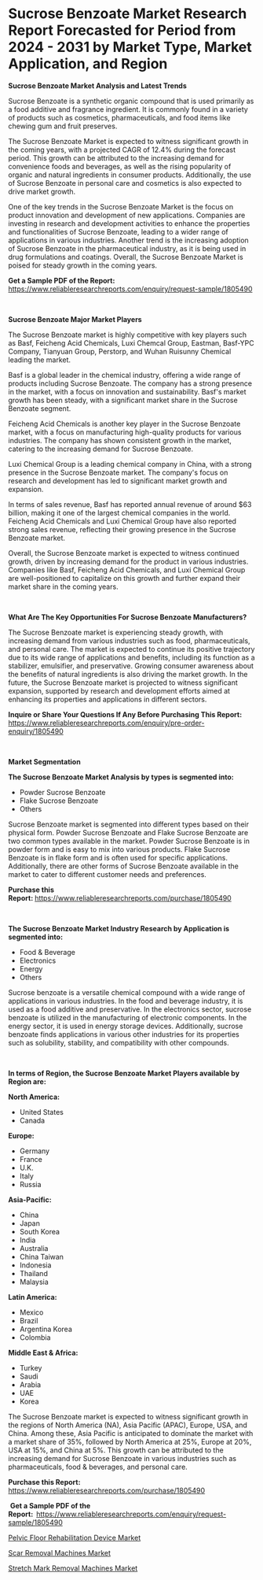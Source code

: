 <p><h1>Sucrose Benzoate Market Research Report Forecasted for Period from 2024 -  2031 by Market Type, Market Application, and Region</h1></p><p><strong>Sucrose Benzoate Market Analysis and Latest Trends</strong></p>
<p><p>Sucrose Benzoate is a synthetic organic compound that is used primarily as a food additive and fragrance ingredient. It is commonly found in a variety of products such as cosmetics, pharmaceuticals, and food items like chewing gum and fruit preserves. </p><p>The Sucrose Benzoate Market is expected to witness significant growth in the coming years, with a projected CAGR of 12.4% during the forecast period. This growth can be attributed to the increasing demand for convenience foods and beverages, as well as the rising popularity of organic and natural ingredients in consumer products. Additionally, the use of Sucrose Benzoate in personal care and cosmetics is also expected to drive market growth.</p><p>One of the key trends in the Sucrose Benzoate Market is the focus on product innovation and development of new applications. Companies are investing in research and development activities to enhance the properties and functionalities of Sucrose Benzoate, leading to a wider range of applications in various industries. Another trend is the increasing adoption of Sucrose Benzoate in the pharmaceutical industry, as it is being used in drug formulations and coatings. Overall, the Sucrose Benzoate Market is poised for steady growth in the coming years.</p></p>
<p><strong>Get a Sample PDF of the Report:&nbsp;</strong> <a href="https://www.reliableresearchreports.com/enquiry/request-sample/1805490">https://www.reliableresearchreports.com/enquiry/request-sample/1805490</a></p>
<p>&nbsp;</p>
<p><strong>Sucrose Benzoate Major Market Players</strong></p>
<p><p>The Sucrose Benzoate market is highly competitive with key players such as Basf, Feicheng Acid Chemicals, Luxi Chemcal Group, Eastman, Basf-YPC Company, Tianyuan Group, Perstorp, and Wuhan Ruisunny Chemical leading the market. </p><p>Basf is a global leader in the chemical industry, offering a wide range of products including Sucrose Benzoate. The company has a strong presence in the market, with a focus on innovation and sustainability. Basf's market growth has been steady, with a significant market share in the Sucrose Benzoate segment.</p><p>Feicheng Acid Chemicals is another key player in the Sucrose Benzoate market, with a focus on manufacturing high-quality products for various industries. The company has shown consistent growth in the market, catering to the increasing demand for Sucrose Benzoate.</p><p>Luxi Chemical Group is a leading chemical company in China, with a strong presence in the Sucrose Benzoate market. The company's focus on research and development has led to significant market growth and expansion.</p><p>In terms of sales revenue, Basf has reported annual revenue of around $63 billion, making it one of the largest chemical companies in the world. Feicheng Acid Chemicals and Luxi Chemical Group have also reported strong sales revenue, reflecting their growing presence in the Sucrose Benzoate market.</p><p>Overall, the Sucrose Benzoate market is expected to witness continued growth, driven by increasing demand for the product in various industries. Companies like Basf, Feicheng Acid Chemicals, and Luxi Chemical Group are well-positioned to capitalize on this growth and further expand their market share in the coming years.</p></p>
<p>&nbsp;</p>
<p><strong>What Are The Key Opportunities For Sucrose Benzoate Manufacturers?</strong></p>
<p><p>The Sucrose Benzoate market is experiencing steady growth, with increasing demand from various industries such as food, pharmaceuticals, and personal care. The market is expected to continue its positive trajectory due to its wide range of applications and benefits, including its function as a stabilizer, emulsifier, and preservative. Growing consumer awareness about the benefits of natural ingredients is also driving the market growth. In the future, the Sucrose Benzoate market is projected to witness significant expansion, supported by research and development efforts aimed at enhancing its properties and applications in different sectors.</p></p>
<p><strong>Inquire or Share Your Questions If Any Before Purchasing This Report:</strong> <a href="https://www.reliableresearchreports.com/enquiry/pre-order-enquiry/1805490">https://www.reliableresearchreports.com/enquiry/pre-order-enquiry/1805490</a></p>
<p>&nbsp;</p>
<p><strong>Market Segmentation</strong></p>
<p><strong>The Sucrose Benzoate Market Analysis by types is segmented into:</strong></p>
<p><ul><li>Powder Sucrose Benzoate</li><li>Flake Sucrose Benzoate</li><li>Others</li></ul></p>
<p><p>Sucrose Benzoate market is segmented into different types based on their physical form. Powder Sucrose Benzoate and Flake Sucrose Benzoate are two common types available in the market. Powder Sucrose Benzoate is in powder form and is easy to mix into various products. Flake Sucrose Benzoate is in flake form and is often used for specific applications. Additionally, there are other forms of Sucrose Benzoate available in the market to cater to different customer needs and preferences.</p></p>
<p><strong>Purchase this Report:&nbsp;</strong><a href="https://www.reliableresearchreports.com/purchase/1805490">https://www.reliableresearchreports.com/purchase/1805490</a></p>
<p>&nbsp;</p>
<p><strong>The Sucrose Benzoate Market Industry Research by Application is segmented into:</strong></p>
<p><ul><li>Food & Beverage</li><li>Electronics</li><li>Energy</li><li>Others</li></ul></p>
<p><p>Sucrose benzoate is a versatile chemical compound with a wide range of applications in various industries. In the food and beverage industry, it is used as a food additive and preservative. In the electronics sector, sucrose benzoate is utilized in the manufacturing of electronic components. In the energy sector, it is used in energy storage devices. Additionally, sucrose benzoate finds applications in various other industries for its properties such as solubility, stability, and compatibility with other compounds.</p></p>
<p>&nbsp;</p>
<p><strong>In terms of Region, the Sucrose Benzoate Market Players available by Region are:</strong></p>
<p>
    <p> <strong> North America: </strong>
        <ul>
            <li>United States</li>
            <li>Canada</li>
        </ul>
        </p> 
    <p> <strong> Europe: </strong>
        <ul>
            <li>Germany</li>
            <li>France</li>
            <li>U.K.</li>
            <li>Italy</li>
            <li>Russia</li>
        </ul>
        </p> 
    <p> <strong> Asia-Pacific: </strong>
        <ul>
            <li>China</li>
            <li>Japan</li>
            <li>South Korea</li>
            <li>India</li>
            <li>Australia</li>
            <li>China Taiwan</li>
            <li>Indonesia</li>
            <li>Thailand</li>
            <li>Malaysia</li>
        </ul>
        </p> 
    <p> <strong> Latin America: </strong>
        <ul>
            <li>Mexico</li>
            <li>Brazil</li>
            <li>Argentina Korea</li>
            <li>Colombia</li>
        </ul>
        </p> 
    <p> <strong> Middle East & Africa: </strong>
        <ul>
            <li>Turkey</li>
            <li>Saudi</li>
            <li>Arabia</li>
            <li>UAE</li>
            <li>Korea</li>
        </ul>
    </p>
    </p>
<p><p>The Sucrose Benzoate market is expected to witness significant growth in the regions of North America (NA), Asia Pacific (APAC), Europe, USA, and China. Among these, Asia Pacific is anticipated to dominate the market with a market share of 35%, followed by North America at 25%, Europe at 20%, USA at 15%, and China at 5%. This growth can be attributed to the increasing demand for Sucrose Benzoate in various industries such as pharmaceuticals, food & beverages, and personal care.</p></p>
<p><strong>Purchase this Report: </strong><a href="https://www.reliableresearchreports.com/purchase/1805490">https://www.reliableresearchreports.com/purchase/1805490</a></p>
<p>&nbsp;<strong>Get a Sample PDF of the Report:&nbsp;&nbsp;</strong><a href="https://www.reliableresearchreports.com/enquiry/request-sample/1805490">https://www.reliableresearchreports.com/enquiry/request-sample/1805490</a></p>
<p><strong></strong></p>
<p><p><a href="https://view.publitas.com/reportprime-1/pelvic-floor-rehabilitation-device-market-challenges-opportunities-and-growth-drivers-and-major-market-players-forecasted-for-period-from-2023-2030/">Pelvic Floor Rehabilitation Device Market</a></p><p><a href="https://view.publitas.com/reportprime-1/scar-removal-machines-market-research-report-forecasted-for-period-from-2023-2030-by-market-type-market-application-and-region/">Scar Removal Machines Market</a></p><p><a href="https://view.publitas.com/reportprime-1/stretch-mark-removal-machines-market-size-reflecting-a-forecast-till-2030-market-by-type-by-application-and-by-geography/">Stretch Mark Removal Machines Market</a></p></p>